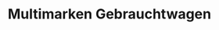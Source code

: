 ---
title: "Multimarken Gebrauchtwagen"
url: /bickenbach/multimarken-gebrauchtwagen/
shop: Autohaus
---